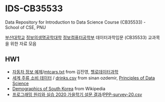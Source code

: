 # IDS-CB35533
Data Repository for Introduction to Data Science Course (CB35533) - School of CSE, PNU

[부산대학교](http://www.pusan.ac.kr/kor/Main.do) [정보의생명공학대학](https://ibe.pusan.ac.kr/ibe/index.do) [정보컴퓨터공학부](https://cse.pusan.ac.kr/cse/index.do) 데이터과학입문 (CB35533) 교과목을 위한 자료 모음

## HW1
* [자동차 정보 예제](https://github.com/jykim/dbook/blob/master/mtcars.txt)/[mtcars.txt](https://raw.githubusercontent.com/jykim/dbook/master/mtcars.txt) from 김진영, [헬로데이터과학](http://www.yes24.com/Product/goods/24349374)
* [세계 주류 소비 데이터](https://github.com/sinanuozdemir/principles_of_data_science/blob/master/data/chapter_2/drinks.csv) / [drinks.csv](https://raw.githubusercontent.com/sinanuozdemir/principles_of_data_science/master/data/chapter_2/drinks.csv) from sinan ozdemir, [Principles of Data Science](https://www.amazon.com/Principles-Data-Science-techniques-making-ebook/dp/B01A8T8YNC)
* [Demographics of South Korea](https://en.wikipedia.org/wiki/Demographics_of_South_Korea) from Wikipedia
* [프로그래밍 원리와 실습 2020 가을학기 설문 결과](https://github.com/inetguru/IDS-CB35533/blob/main/PPP-survey-20.csv)/[PPP-survey-20.csv](https://raw.githubusercontent.com/inetguru/IDS-CB35533/main/PPP-survey-20.csv)
